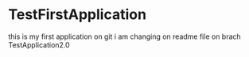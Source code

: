 # TestFirstApplication
this is my first application on git
i am changing on readme file on brach TestApplication2.0
